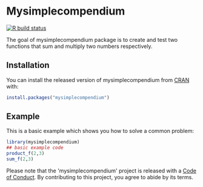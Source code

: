 
# Mysimplecompendium

<!-- badges: start -->
[![R build status](https://github.com/Sreejavm/DATA-598-WI20-week-7/workflows/R-CMD-check/badge.svg)](https://github.com/Sreejavm/DATA-598-WI20-week-7/actions)
<!-- badges: end -->

The goal of mysimplecompendium package is to create and test two functions that sum and multiply two numbers respectively.

## Installation

You can install the released version of mysimplecompendium from [CRAN](https://CRAN.R-project.org) with:

``` r
install.packages("mysimplecompendium")
```

## Example

This is a basic example which shows you how to solve a common problem:

``` r
library(mysimplecompendium)
## basic example code
product_f(2,3)
sum_f(2,3)
```
Please note that the 'mysimplecompendium' project is released with a [Code of Conduct](https://github.com/Sreejavm/DATA-598-WI20-week-7/blob/master/CODE_OF_CONDUCT.md). By contributing to this project, you agree to abide by its terms.

